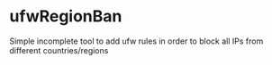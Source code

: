 # ufwRegionBan
Simple incomplete tool to add ufw rules in order to block all IPs from different countries/regions
